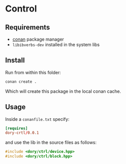 # Control

## Requirements

- [conan](https://conan.io/) package manager
- `libibverbs-dev` installed in the system libs

## Install

Run from within this folder:

```sh
conan create .
```

Which will create this package in the local conan cache.

## Usage


Inside a `conanfile.txt` specify:

```toml
[requires]
dory-crtl/0.0.1
```

and use the lib in the source files as follows:

```cpp
#include <dory/ctrl/device.hpp>
#include <dory/ctrl/block.hpp>
```
